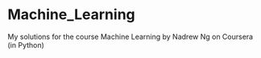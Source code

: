 # Machine_Learning

My solutions for the course Machine Learning by Nadrew Ng on Coursera (in Python)
